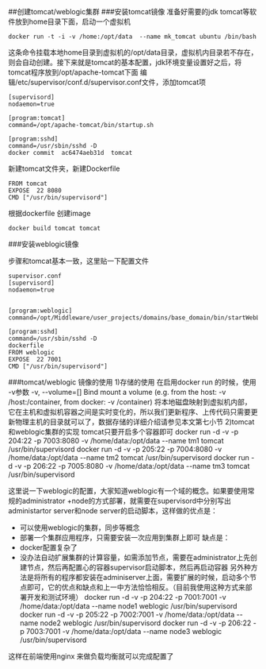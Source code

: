 ##创建tomcat/weblogic集群
###安装tomcat镜像
准备好需要的jdk tomcat等软件放到home目录下面，启动一个虚拟机
```
docker run -t -i -v /home:/opt/data  --name mk_tomcat ubuntu /bin/bash
```
这条命令挂载本地home目录到虚拟机的/opt/data目录，虚拟机内目录若不存在，则会自动创建。接下来就是tomcat的基本配置，jdk环境变量设置好之后，将tomcat程序放到/opt/apache-tomcat下面
编辑/etc/supervisor/conf.d/supervisor.conf文件，添加tomcat项
```
[supervisord]
nodaemon=true

[program:tomcat]
command=/opt/apache-tomcat/bin/startup.sh

[program:sshd]
command=/usr/sbin/sshd -D
docker commit  ac6474aeb31d  tomcat
```

新建tomcat文件夹，新建Dockerfile
```
FROM tomcat
EXPOSE  22 8080
CMD ["/usr/bin/supervisord"]
```
根据dockerfile 创建image
```
docker build tomcat tomcat 
```
###安装weblogic镜像

步骤和tomcat基本一致，这里贴一下配置文件
```
supervisor.conf
[supervisord]
nodaemon=true


[program:weblogic]
command=/opt/Middleware/user_projects/domains/base_domain/bin/startWebLogic.sh

[program:sshd]
command=/usr/sbin/sshd -D
dockerfile
FROM weblogic
EXPOSE  22 7001
CMD ["/usr/bin/supervisord"]
```

###tomcat/weblogic 镜像的使用
1)存储的使用
在启用docker run 的时候，使用 -v参数
-v, --volume=[]            Bind mount a volume (e.g. from the host: -v /host:/container, from docker: -v /container)
将本地磁盘映射到虚拟机内部，它在主机和虚拟机容器之间是实时变化的，所以我们更新程序、上传代码只需要更新物理主机的目录就可以了，数据存储的详细介绍请参见本文第七小节
2)tomcat和weblogic集群的实现
tomcat只要开启多个容器即可
docker run -d -v -p 204:22 -p 7003:8080 -v /home/data:/opt/data --name tm1 tomcat /usr/bin/supervisord
docker run -d -v -p 205:22 -p 7004:8080 -v /home/data:/opt/data --name tm2 tomcat /usr/bin/supervisord
docker run -d -v -p 206:22 -p 7005:8080 -v /home/data:/opt/data --name tm3 tomcat /usr/bin/supervisord


这里说一下weblogic的配置，大家知道weblogic有一个域的概念。如果要使用常规的administrator +node的方式部署，就需要在supervisord中分别写出administartor server和node server的启动脚本，这样做的优点是：
* 可以使用weblogic的集群，同步等概念
* 部署一个集群应用程序，只需要安装一次应用到集群上即可
缺点是：
* docker配置复杂了
* 没办法自动扩展集群的计算容量，如需添加节点，需要在administrator上先创建节点，然后再配置心的容器supervisor启动脚本，然后再启动容器
另外种方法是将所有的程序都安装在adminiserver上面，需要扩展的时候，启动多个节点即可，它的优点和缺点和上一中方法恰恰相反。（目前我使用这种方式来部署开发和测试环境）
docker run -d -v -p 204:22 -p 7001:7001 -v /home/data:/opt/data --name node1 weblogic /usr/bin/supervisord
docker run -d -v -p 205:22 -p 7002:7001 -v /home/data:/opt/data --name node2 weblogic /usr/bin/supervisord
docker run -d -v -p 206:22 -p 7003:7001 -v /home/data:/opt/data --name node3 weblogic /usr/bin/supervisord

这样在前端使用nginx 来做负载均衡就可以完成配置了

